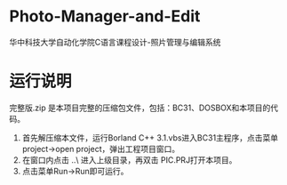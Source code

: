 # Photo-Manager-and-Edit
华中科技大学自动化学院C语言课程设计-照片管理与编辑系统

# 运行说明  
完整版.zip 是本项目完整的压缩包文件，包括：BC31、DOSBOX和本项目的代码。
1. 首先解压缩本文件，运行Borland C++ 3.1.vbs进入BC31主程序，点击菜单project->open project，弹出工程项目窗口。
2. 在窗口内点击 ..\ 进入上级目录，再双击 PIC.PRJ打开本项目。
3. 点击菜单Run->Run即可运行。
